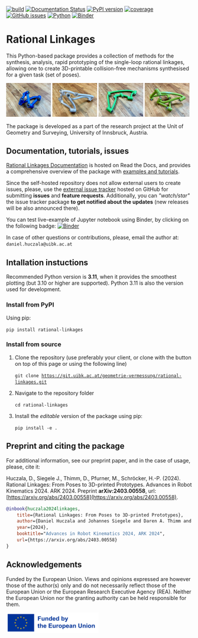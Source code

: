 [![build](https://git.uibk.ac.at/geometrie-vermessung/rational-linkages/badges/main/pipeline.svg)](https://git.uibk.ac.at/geometrie-vermessung/rational-linkages/-/jobs)
[![Documentation Status](https://readthedocs.org/projects/rational-linkages/badge/?version=latest)](https://rational-linkages.readthedocs.io/?badge=latest)
[![PyPI version](https://img.shields.io/pypi/v/rational-linkages.svg)](https://pypi.org/project/rational-linkages/)
[![coverage](https://git.uibk.ac.at/geometrie-vermessung/rational-linkages/badges/main/coverage.svg?job=test_coverage)](https://git.uibk.ac.at/geometrie-vermessung/rational-linkages/-/jobs)
[![GitHub issues](https://img.shields.io/github/issues/hucik14/rl-issues)](https://github.com/hucik14/rl-issues/issues)
[![Python](https://img.shields.io/badge/python-3.10%20%7C%203.11%20%7C%203.12-blue.svg)]()
[![Binder](https://mybinder.org/badge_logo.svg)](https://mybinder.org/v2/gh/hucik14/rl-issues/HEAD?labpath=jupyter_ntbs%2Fsynthesis_bennett.ipynb)


# Rational Linkages

This Python-based package provides a collection of methods for the synthesis, 
analysis, rapid prototyping 
of the single-loop rational linkages, allowing one to create 3D-printable 
collision-free mechanisms synthesised for a given task (set of poses). 

<img src="/docs/source/figures/r4.JPEG" width="24%">
<img src="/docs/source/figures/r6li.JPEG" width="24%">
<img src="/docs/source/figures/r6hp.JPEG" width="24%">
<img src="/docs/source/figures/r6joh.JPEG" width="24%">

The package is developed as a part of the research project at the 
Unit of Geometry and Surveying, University of Innsbruck, Austria. 

## Documentation, tutorials, issues

[Rational Linkages Documentation](https://rational-linkages.readthedocs.io/) is 
hosted on Read the Docs, and provides a comprehensive overview of the package with 
[examples and tutorials](https://rational-linkages.readthedocs.io/latest/general/overview.html).

Since the self-hosted repository does not allow external users to create issues,
please, use the [external issue tracker](https://github.com/hucik14/rl-issues) 
hosted on GitHub for submitting **issues** and **feature requests**. Additionally,
you can *"watch/star"* the issue tracker package **to get notified about the updates**
(new releases will be also announced there).

You can test live-example of Jupyter notebook using Binder, by clicking on the 
following badge:
[![Binder](https://mybinder.org/badge_logo.svg)](https://mybinder.org/v2/gh/hucik14/rl-issues/HEAD?labpath=jupyter_ntbs%2Fsynthesis_bennett.ipynb)

In case of other questions or contributions, please, email the author at:
`daniel.huczala@uibk.ac.at`

## Intallation instuctions

Recommended Python version is **3.11**, when it provides the smoothest plotting 
(but 3.10 or higher are supported). Python 3.11 is also the version used for 
development.

### Install from PyPI

Using pip:

<code>pip install rational-linkages</code>

### Install from source

1. Clone the repository (use preferably your client, or clone with the button on top of this page or using the following line)
    
    <code>git clone https://git.uibk.ac.at/geometrie-vermessung/rational-linkages.git </code>

2. Navigate to the repository folder

    <code>cd rational-linkages</code>

3. Install the *editable* version of the package using pip:

    <code>pip install -e .</code>

## Preprint and citing the package

For additional information, see our preprint paper, and in the case of usage, please, 
cite it:

Huczala, D., Siegele J., Thimm, D., Pfurner, M., Schröcker, H.-P. (2024). 
Rational Linkages: From Poses to 3D-printed Prototypes. 
Advances in Robot Kinematics 2024. ARK 2024.
Preprint **arXiv:2403.00558**, url: [https://arxiv.org/abs/2403.00558](https://arxiv.org/abs/2403.00558).

```bibtex
@inbook{huczala2024linkages,
    title={Rational Linkages: From Poses to 3D-printed Prototypes},
    author={Daniel Huczala and Johannes Siegele and Daren A. Thimm and Martin Pfurner and Hans-Peter Schröcker},
    year={2024},
    booktitle="Advances in Robot Kinematics 2024, ARK 2024",
    url={https://arxiv.org/abs/2403.00558}
}
```

## Acknowledgements

Funded by the European Union. Views and opinions expressed are however those of 
the author(s) only and do not necessarily reflect those of the European Union 
or the European Research Executive Agency (REA). Neither the European Union 
nor the granting authority can be held responsible for them.

<img src="./docs/source/figures/eu.png" width="250" />